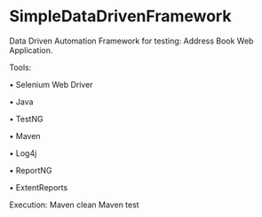 # SimpleDataDrivenFramework
Data Driven Automation Framework for testing: Address Book Web Application.

Tools:

• Selenium Web Driver

• Java

• TestNG

• Maven

• Log4j

• ReportNG

• ExtentReports

Execution:
    Maven clean
    Maven test
